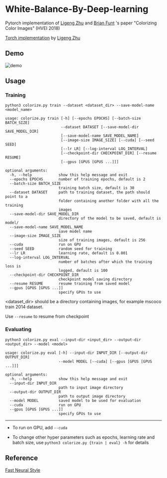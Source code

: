 # White-Balance-By-Deep-learning

Pytorch implementation of [Ligeng Zhu](https://lzhu.me/) and [Brian Funt](http://www.cs.sfu.ca/~funt/) 's paper "Colorizing Color Images" (HVEI 2018)

[Torch implementation](https://github.com/Lyken17/Colorizing-Color-Images) by [Ligeng Zhu](https://lzhu.me/) 


## Demo

![demo](images/demos.png)


## Usage

### Training 
`python3 colorize.py train --dataset <dataset_dir> --save-model-name <model_name>`

```
usage: colorize.py train [-h] [--epochs EPOCHS] [--batch-size BATCH_SIZE]
                         --dataset DATASET [--save-model-dir SAVE_MODEL_DIR]
                         [--save-model-name SAVE_MODEL_NAME]
                         [--image-size IMAGE_SIZE] [--cuda] [--seed SEED]
                         [--lr LR] [--log-interval LOG_INTERVAL]
                         [--checkpoint-dir CHECKPOINT_DIR] [--resume RESUME]
                         [--gpus [GPUS [GPUS ...]]]

optional arguments:
  -h, --help            show this help message and exit
  --epochs EPOCHS       number of training epochs, default is 2
  --batch-size BATCH_SIZE
                        training batch size, default is 30
  --dataset DATASET     path to training dataset, the path should point to a
                        folder containing another folder with all the training
                        images
  --save-model-dir SAVE_MODEL_DIR
                        directory of the model to be saved, default is model/
  --save-model-name SAVE_MODEL_NAME
                        save model name
  --image-size IMAGE_SIZE
                        size of training images, default is 256
  --cuda                run on GPU
  --seed SEED           random seed for training
  --lr LR               learning rate, default is 0.001
  --log-interval LOG_INTERVAL
                        number of batches after which the training loss is
                        logged, default is 100
  --checkpoint-dir CHECKPOINT_DIR
                        checkpoint model saving directory
  --resume RESUME       resume training from saved model
  --gpus [GPUS [GPUS ...]]
                        specify GPUs to use

```

\<dataset_dir\> should be a directory containing images, for example mscoco train 2014 dataset.

Use `--resume` to resume from checkpoint

### Evaluating
`python3 colorize.py eval --input-dir <input_dir> --output-dir <output_dir> --model <model>`

```
usage: colorize.py eval [-h] --input-dir INPUT_DIR [--output-dir OUTPUT_DIR]
                        --model MODEL [--cuda] [--gpus [GPUS [GPUS ...]]]

optional arguments:
  -h, --help            show this help message and exit
  --input-dir INPUT_DIR
                        path to input image directory
  --output-dir OUTPUT_DIR
                        path to output image directory
  --model MODEL         saved model to be used for evaluation
  --cuda                run on GPU
  --gpus [GPUS [GPUS ...]]
                        specify GPUs to use
```


--------

- To run on GPU, add `--cuda`

- To change other hyper parameters such as epochs, learning rate and batch size, use `python3 colorize.py {train | eval} -h` for details



## Reference  
[Fast Neural Style](https://github.com/pytorch/examples/tree/master/fast_neural_style) 
